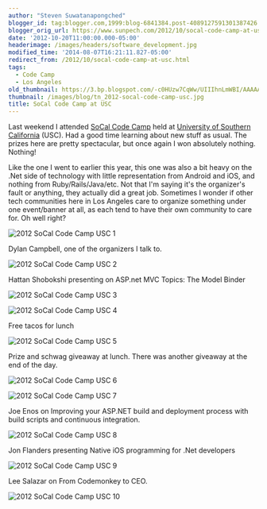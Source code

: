 ```yaml
---
author: "Steven Suwatanapongched"
blogger_id: tag:blogger.com,1999:blog-6841384.post-4089127591301387426
blogger_orig_url: https://www.sunpech.com/2012/10/socal-code-camp-at-usc.html
date: '2012-10-20T11:00:00.000-05:00'
headerimage: /images/headers/software_development.jpg
modified_time: '2014-08-07T16:21:11.827-05:00'
redirect_from: /2012/10/socal-code-camp-at-usc.html
tags:
  - Code Camp
  - Los Angeles
old_thumbnail: https://3.bp.blogspot.com/-c0HUzw7CqWw/UIIIhnLmWBI/AAAAAAABVOc/J2Fu10yEWNc/s800/2012-10-14-at-09-35-38.jpg
thumbnail: /images/blog/tn_2012-socal-code-camp-usc.jpg
title: SoCal Code Camp at USC
---
```


Last weekend I attended [SoCal Code Camp](https://www.socalcodecamp.com/) held at [University of Southern California](https://www.usc.edu/) (USC). Had a good time learning about new stuff as usual. The prizes here are pretty spectacular, but once again I won absolutely nothing. Nothing!

Like the one I went to earlier this year, this one was also a bit heavy on the .Net side of technology with little representation from Android and iOS, and nothing from Ruby/Rails/Java/etc. Not that I'm saying it's the organizer's fault or anything, they actually did a great job. Sometimes I wonder if other tech communities here in Los Angeles care to organize something under one event/banner at all, as each tend to have their own community to care for. Oh well right?

![2012 SoCal Code Camp USC 1](/images/blog/2012-10-14-at-09-35-38.jpg)

Dylan Campbell, one of the organizers I talk to.

![2012 SoCal Code Camp USC 2](/images/blog/2012-10-14-at-09-43-40.jpg)

Hattan Shobokshi presenting on ASP.net MVC Topics: The Model Binder

![2012 SoCal Code Camp USC 3](/images/blog/2012-10-14-at-10-30-36.jpg)

![2012 SoCal Code Camp USC 4](/images/blog/2012-10-14-at-10-31-29.jpg)

Free tacos for lunch

![2012 SoCal Code Camp USC 5](/images/blog/2012-10-14-at-11-18-10.jpg)

Prize and schwag giveaway at lunch. There was another giveaway at the end of the day.

![2012 SoCal Code Camp USC 6](/images/blog/2012-10-14-at-11-44-01.jpg)

![2012 SoCal Code Camp USC 7](/images/blog/2012-10-14-at-11-44-49.jpg)

Joe Enos on Improving your ASP.NET build and deployment process with build scripts and continuous integration.

![2012 SoCal Code Camp USC 8](/images/blog/2012-10-14-at-12-27-14.jpg)

Jon Flanders presenting Native iOS programming for .Net developers

![2012 SoCal Code Camp USC 9](/images/blog/2012-10-14-at-13-42-47.jpg)

Lee Salazar on From Codemonkey to CEO.

![2012 SoCal Code Camp USC 10](/images/blog/2012-10-14-at-14-56-39.jpg)